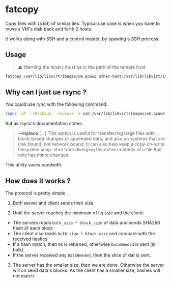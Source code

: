 # fatcopy

Copy files with (a lot) of similarities.
Typical use case is when you have to move a VM's disk back and forth 2 hosts.

It works along with SSH and a control master, by spawing a SSH process. 

## Usage

> :warning: Warning
> the binary must be in the path of the remote host

```bash
fatcopy /var/lib/libvirt/images/vm.qcow2 other-host:/var/lib/libvirt/images/vm.qcow2
```

## Why can I just ue rsync ?

You could use rync with the following command:
```bash
rsync -aP --checksum --inplace -e ssh /var/lib/libvirt/images/vm.qcow2 other-host:/var/lib/libvirt/images/vm.qcow2
```

But as rsync's documentation states:
> **--inplace**
> [...]
> This option is useful for transferring large files with block-based changes or appended data, and
> also on systems that are disk bound, not network bound.  It can also help keep a copy-on-write
> filesystem  snap‐ shot from diverging the entire contents of a file that only has minor changes.

This utility saves bandwith.

## How does it works ?

The protocol is pretty simple.

1. Both server and client sends their size.

2. Until the server reaches the minimum of its size and the client:
  - The servers reads `bulk_size * block_size` of data and sends SHA256 hash of each block
  - The client also reads `bulk_size * block_size` and compare with the received hashes
  - If a hash match, then `Ok` is returned, otherwise `DataNeeded` is sent (in bulk)
  - If the server received any `DataNeeded`, then the slice of dat is sent.

3. The server has the smaller size, then we are done. Otherwise the server will on send data's
   blocks. As the client has a smaller size, hashes will not match.
